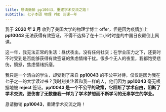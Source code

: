 ```yaml
---
title: 恳请撤销 pp10043，重建学术交流之路！
subtitle: 七子本硕 物理 PhD 网课一年
---
```

我于 **2020 年 2 月** 收到了美国大学的物理学博士 offer，但是因为疫情加上 **pp10043** 无法获得有效签证，不得不选择了在十二小时时差的中国日夜颠倒上网课。

这一年，我无法正常的生活：昼伏夜出，没有任何社交；在学业压力之下，还要时不时受到是否能够获得有效签证的焦虑情绪干扰。很多个无人的夜里，我都饱受悲伤，愤怒，焦虑情绪折磨。

我只是一个清白的学生，却受到了来自 **pp10043** 的不公平对待，仅仅是因为我在七子之一的大学读过书？我时刻关注着和我一样的人，他们因为 **pp10043** 毫无根据地被 **reject** 签证。**pp10043 是一个不公平的政策，它阻断了学术自由，阻断了学术交流，更伤害了无数像我一样为了学术梦想而不断学习的无辜学生的学业。**

恳请撤销 **pp10043**，重建学术交流之路！